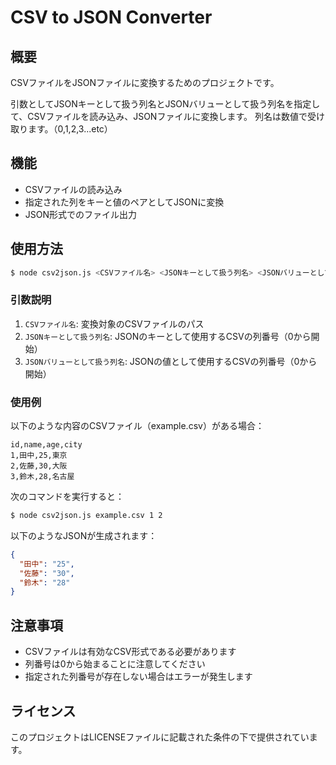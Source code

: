 # CSV to JSON Converter

## 概要

CSVファイルをJSONファイルに変換するためのプロジェクトです。

引数としてJSONキーとして扱う列名とJSONバリューとして扱う列名を指定して、CSVファイルを読み込み、JSONファイルに変換します。
列名は数値で受け取ります。（0,1,2,3...etc）

## 機能

- CSVファイルの読み込み
- 指定された列をキーと値のペアとしてJSONに変換
- JSON形式でのファイル出力

## 使用方法

```bash
$ node csv2json.js <CSVファイル名> <JSONキーとして扱う列名> <JSONバリューとして扱う列名>
```

### 引数説明

1. `CSVファイル名`: 変換対象のCSVファイルのパス
2. `JSONキーとして扱う列名`: JSONのキーとして使用するCSVの列番号（0から開始）
3. `JSONバリューとして扱う列名`: JSONの値として使用するCSVの列番号（0から開始）

### 使用例

以下のような内容のCSVファイル（example.csv）がある場合：

```csv
id,name,age,city
1,田中,25,東京
2,佐藤,30,大阪
3,鈴木,28,名古屋
```

次のコマンドを実行すると：

```bash
$ node csv2json.js example.csv 1 2
```

以下のようなJSONが生成されます：

```json
{
  "田中": "25",
  "佐藤": "30",
  "鈴木": "28"
}
```

## 注意事項

- CSVファイルは有効なCSV形式である必要があります
- 列番号は0から始まることに注意してください
- 指定された列番号が存在しない場合はエラーが発生します

## ライセンス

このプロジェクトはLICENSEファイルに記載された条件の下で提供されています。